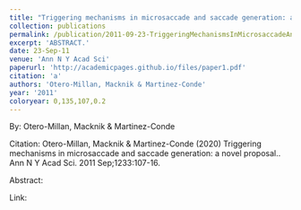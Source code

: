 ```yaml
---
title: "Triggering mechanisms in microsaccade and saccade generation: a novel proposal."
collection: publications
permalink: /publication/2011-09-23-TriggeringMechanismsInMicrosaccadeAndSaccadeGeneration_ANovelPr
excerpt: 'ABSTRACT.'
date: 23-Sep-11
venue: 'Ann N Y Acad Sci'
paperurl: 'http://academicpages.github.io/files/paper1.pdf'
citation: 'a'
authors: 'Otero-Millan, Macknik & Martinez-Conde'
year: '2011'
coloryear: 0,135,107,0.2
---
```


By: Otero-Millan, Macknik & Martinez-Conde

Citation: Otero-Millan, Macknik & Martinez-Conde (2020) Triggering mechanisms in microsaccade and saccade generation: a novel proposal.. Ann N Y Acad Sci. 2011 Sep;1233:107-16. 

Abstract: 

Link: 
